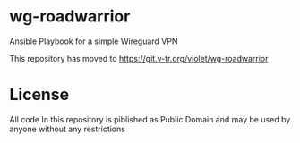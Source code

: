 # wg-roadwarrior
Ansible Playbook for a simple Wireguard VPN

This repository has moved to https://git.v-tr.org/violet/wg-roadwarrior

# License
All code In this repository is piblished as Public Domain and may be used by anyone without any restrictions
